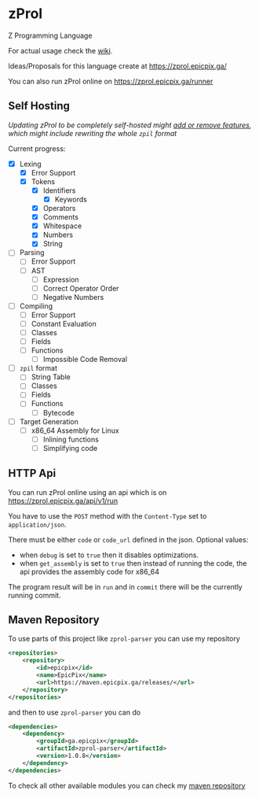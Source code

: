 # zProl

Z Programming Language

For actual usage check the [wiki](https://github.com/EpicPix/zProl/wiki).

Ideas/Proposals for this language create at https://zprol.epicpix.ga/

You can also run zProl online on https://zprol.epicpix.ga/runner

## Self Hosting

*Updating zProl to be completely self-hosted might <ins>add or remove features</ins>, which might include rewriting the whole `zpil` format*

Current progress:
- [x] Lexing
  - [x] Error Support
  - [x] Tokens
    - [x] Identifiers
      - [x] Keywords
    - [x] Operators
    - [x] Comments
    - [x] Whitespace
    - [x] Numbers
    - [x] String
- [ ] Parsing
  - [ ] Error Support
  - [ ] AST
    - [ ] Expression
    - [ ] Correct Operator Order
    - [ ] Negative Numbers
- [ ] Compiling
  - [ ] Error Support
  - [ ] Constant Evaluation
  - [ ] Classes
  - [ ] Fields
  - [ ] Functions
    - [ ] Impossible Code Removal
- [ ] `zpil` format
  - [ ] String Table
  - [ ] Classes
  - [ ] Fields
  - [ ] Functions
    - [ ] Bytecode
- [ ] Target Generation
  - [ ] x86_64 Assembly for Linux
    - [ ] Inlining functions
    - [ ] Simplifying code

## HTTP Api

You can run zProl online using an api which is on https://zprol.epicpix.ga/api/v1/run

You have to use the `POST` method with the `Content-Type` set to `application/json`.

There must be either `code` or `code_url` defined in the json.
Optional values:
- when `debug` is set to `true` then it disables optimizations.
- when `get_assembly` is set to `true` then instead of running the code, the api provides the assembly code for x86_64

The program result will be in `run` and in `commit` there will be the currently running commit.

## Maven Repository

To use parts of this project like `zprol-parser` you can use my repository

```xml
<repositories>
    <repository>
        <id>epicpix</id>
        <name>EpicPix</name>
        <url>https://maven.epicpix.ga/releases/</url>
    </repository>
</repositories>
```

and then to use `zprol-parser` you can do

```xml
<dependencies>
    <dependency>
        <groupId>ga.epicpix</groupId>
        <artifactId>zprol-parser</artifactId>
        <version>1.0.8</version>
    </dependency>
</dependencies>
```

To check all other available modules you can check my [maven repository](https://maven.epicpix.ga/)